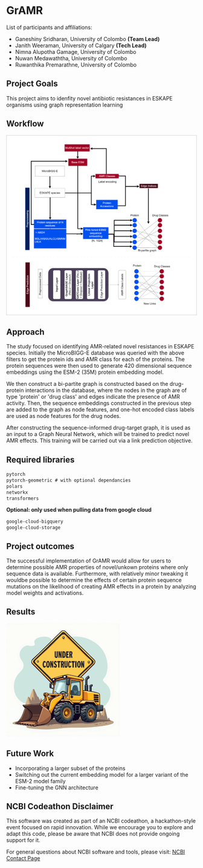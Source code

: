 # GrAMR 

List of participants and affiliations:
- Ganeshiny Sridharan, University of Colombo  **(Team Lead)**
- Janith Weeraman, University of Calgary **(Tech Lead)**
- Nimna Alupotha Gamage, University of Colombo
- Nuwan Medawaththa, University of Colombo
- Ruwanthika Premarathne, University of Colombo

## Project Goals

This project aims to idenfity novel antibiotic resistances in ESKAPE organisms using graph representation learning

## Workflow

![Graphical abstract](misc/Workflow_updated.drawio.png)

## Approach

The study focused on identifying AMR-related novel resistances in ESKAPE species. Initially the MicroBIGG-E database was queried with the above filters to get the protein ids and AMR class for each of the proteins. The protein sequences were then used to generate 420 dimensional sequence embeddings using the ESM-2 (35M) protein embedding model. 

We then construct a bi-partite graph is constructed based on the drug-protein interactions in the database, where the nodes in the graph are of type 'protein' or 'drug class' and edges indicate the presence of AMR activity. Then, the sequence embeddings constructed in the previous step are added to the graph as node features, and one-hot encoded class labels are used as node features for the drug nodes. 

After constructing the sequence-informed drug-target graph, it is used as an input to a Graph Neural Network, which will be trained to predict novel AMR effects. This training will be carried out via a link prediction objective. 

## Required libraries
```
pytorch
pytorch-geometric # with optional dependancies 
polars
networkx
transformers
```

**Optional: only used when pulling data from google cloud**
```
google-cloud-bigquery
google-cloud-storage
```
## Project outcomes

The successful implementation  of GrAMR would allow for users to determine possible AMR properties of novel/unkown proteins where only sequence data is available. Furthermore, with relatively minor tweaking it wouldbe possible to determine the effects of certain protein sequence mutations on the likelihood of creating AMR effects in a protein by analyzing model weights and activations. 

## Results

<img src=misc/under_construction.webp width=300> 

## Future Work

- Incorporating a larger subset of the proteins 
- Switching out the current embedding model for a larger variant of the ESM-2 model family
- Fine-tuning the GNN architecture

## NCBI Codeathon Disclaimer
This software was created as part of an NCBI codeathon, a hackathon-style event focused on rapid innovation. While we encourage you to explore and adapt this code, please be aware that NCBI does not provide ongoing support for it.

For general questions about NCBI software and tools, please visit: [NCBI Contact Page](https://www.ncbi.nlm.nih.gov/home/about/contact/)


